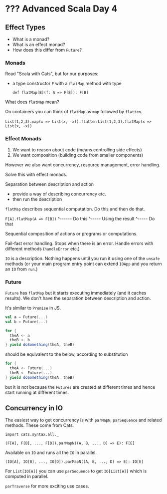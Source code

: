 # ??? Advanced Scala Day 4

## Effect Types

- What is a monad?
- What is an effect monad?
- How does this differ from `Future`?

### Monads

Read "Scala with Cats", but for our purposes:

- a type constructor `F` with a `flatMap` method with type

  `def flatMap[B](f: A => F[B]): F[B]`

What does `flatMap` mean?

On containers you can think of `flatMap` as `map` followed by `flatten`.

`List(1,2,3).map(x => List(x, -x)).flatten`
`List(1,2,3).flatMap(x => List(x, -x))`


### Effect Monads

1. We want to reason about code (means controlling side effects)
2. We want composition (building code from smaller components)

However we also want concurrency, resource management, error handling.

Solve this with effect monads.

Separation between description and action
- provide a way of describing concurrency etc.
- then run the description

`flatMap` describes sequential computation. Do this and then do that.

`F[A].flatMap(A => F[B])`
 ^------ Do this
              ^----- Using the result
                   ^----- Do that

Sequential composition of actions or programs or computations.

Fail-fast error handling. Stops when there is an error. Handle errors with different methods (`handleError` etc.)

`IO` is a description. Nothing happens until you run it using one of the `unsafe` methods (or your main program entry point can extend `IOApp` and you return an `IO` from `run`.)



### Future

`Future` has `flatMap` but it starts executing immediately (and it caches results). We don't have the separation between description and action.

It's similar to `Promise` in JS.

```scala
val a = Future(...)
val b = Future(...)

for {
  theA <- a
  theB <- b
} yield doSomething(theA, theB)
```

should be equivalent to the below, according to substitution

```scala
for {
  theA <- Future(...)
  theB <- Future(...)
} yield doSomething(theA, theB)
```

but it is not because the `Futures` are created at different times and hence start running at different times.


## Concurrency in IO

The easiest way to get concurrency is with `parMapN`, `parSequence` and related methods. These come from Cats.

`import cats.syntax.all._`

`(F[A], F[B], ..., F[D]).parMapN((A, B, ..., D) => E): F[E]`

Available on `IO` and runs all the `IO` in parallel.

`(IO[A], IO[B], ..., IO[D]).parMapN((A, B, ..., D) => E): IO[E]`

For `List[IO[A]]` you can use `parSequence` to get `IO[List[A]]` which is computed in parallel.

`parTraverse` for more exciting use cases.
